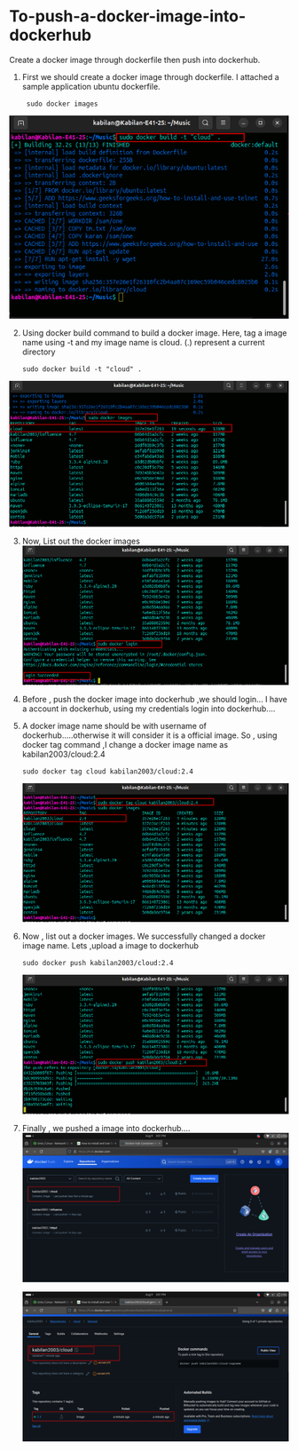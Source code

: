 # To-push-a-docker-image-into-dockerhub
Create a docker image through dockerfile then push into dockerhub.

1. First we should create a docker image through dockerfile.
   I attached a sample application ubuntu dockerfile.

        sudo docker images
![Alt text](/sample/1.png)

2. Using docker build command to build a docker image. Here, tag a image name using -t and my image name is cloud.
   (.) represent a current directory

       sudo docker build -t "cloud" .
   
  ![Alt text](/sample/2.png) 

3. Now, List out the docker images
   ![Alt text](/sample/3.png)

4. Before , push the docker image into dockerhub ,we should login...
   I have a account in dockerhub, using my credentials login into dockerhub....

5. A docker image name should be with username of dockerhub.....otherwise it will consider it is a official image.
   So , using docker tag command ,I change a docker image name as kabilan2003/cloud:2.4

       sudo docker tag cloud kabilan2003/cloud:2.4

   ![Alt text](/sample/4.png)

6. Now , list out a docker images. We successfully changed a docker image name.
   Lets ,upload a image to dockerhub

       sudo docker push kabilan2003/cloud:2.4

   ![Alt text](/sample/5.png)

7. Finally , we pushed a image into dockerhub....
   ![Alt text](/sample/6.png)

   ![Alt text](/sample/7.png)
